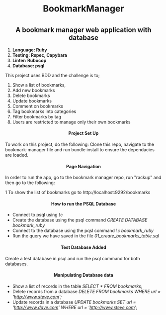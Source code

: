 <h1 align="center">BookmarkManager<h1>
<h2 align="center">A bookmark manager web application with database</h2>

1. **Language: Ruby**
2. **Testing: Rspec, Capybara**
3. **Linter: Rubocop**
4. **Database: psql**

This project uses BDD and the challenge is to;

1. Show a list of bookmarks, 
2. Add new bookmarks
3. Delete bookmarks
4. Update bookmarks
5. Comment on bookmarks
6. Tag bookmarks into categories
7. Filter bookmarks by tag
8. Users are restricted to manage only their own bookmarks

<h4 align="center">Project Set Up</h4>

To work on this project, do the following: Clone this repo, navigate to the bookmark-manager file and run bundle install to ensure the dependacies are loaded. 

<h4 align="center">Page Navigation</h4>

In order to run the app, go to the bookmark manager repo, run "rackup" and then go to the following:

1 To show the list of bookmarks go to http://localhost:9292/bookmarks

<h4 align="center">How to run the PSQL Database</h4>

* Connect to psql using *\c*
* Create the database using the psql command *CREATE DATABASE bookmark_ruby*
* Connect to the database using the pqsl command *\c bookmark_ruby*
* Run the query we have saved in the file *01_create_bookmarks_table.sql*

<h4 align="center">Test Database Added</h4>

Create a test database in psql and run the psql command for both databases.

<h4 align="center">Manipulating Database data</h4>

* Show a list of records in the table *SELECT * FROM bookmarks;*
* Delete records from a database *DELETE FROM bookmarks WHERE url = 'http://www.steve.com';*
* Update records in a database *UPDATE bookmarks SET url = 'http://www.dave.com' WHERE url = 'http://www.steve.com';*
